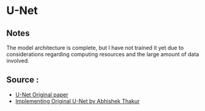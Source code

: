 # U-Net

## Notes
The model architecture is complete, but I have not trained it yet due to considerations regarding computing resources and the large amount of data involved.

## Source : 
- [U-Net Original paper](https://arxiv.org/pdf/1505.04597)
- [Implementing Original U-Net by Abhishek Thakur](https://youtu.be/u1loyDCoGbE?si=vXrsDEc5NwOoQDVm)